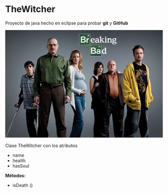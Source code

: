 # TheWitcher
Proyecto de java hecho en eclipse para probar **git** y **GitHub**

![](https://github.com/ameliamariacocalopez/TheWitcher/blob/master/images/Breaking_Bad_1_culturainquieta.jpg)

Clase TheWitcher con los atributos

* name
* health
* hasSoul

**Métodos:**
* isDeath ()

